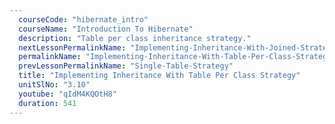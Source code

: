 ```yaml
---
  courseCode: "hibernate_intro"
  courseName: "Introduction To Hibernate"
  description: "Table per class inheritance strategy."
  nextLessonPermalinkName: "Implementing-Inheritance-With-Joined-Strategy"
  permalinkName: "Implementing-Inheritance-With-Table-Per-Class-Strategy"
  prevLessonPermalinkName: "Single-Table-Strategy"
  title: "Implementing Inheritance With Table Per Class Strategy"
  unitSlNo: "3.10"
  youtube: "qIdM4KQOtH8"
  duration: 541
---
```

